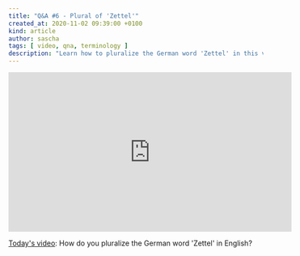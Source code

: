 ```yaml
---
title: "Q&A #6 - Plural of 'Zettel'"
created_at: 2020-11-02 09:39:00 +0100
kind: article
author: sascha
tags: [ video, qna, terminology ]
description: "Learn how to pluralize the German word 'Zettel' in this video"
---
```

<iframe width="560" height="315" src="https://www.youtube-nocookie.com/embed/ulOkqsl-IG8" frameborder="0" allow="accelerometer; autoplay; clipboard-write; encrypted-media; gyroscope; picture-in-picture" allowfullscreen></iframe>

[Today's video](https://youtu.be/ulOkqsl-IG8): How do you pluralize the German word 'Zettel' in English?
